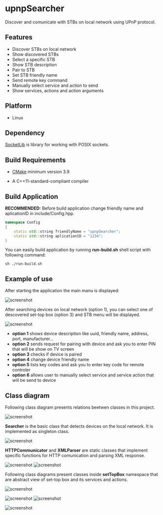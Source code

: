 # upnpSearcher
Discover and comunicate with STBs on local network using UPnP protocol.

## Features

*   Discover STBs on local network
*   Show discovered STBs
*   Select a specific STB
*   Show STB description
*   Pair to STB
*   Set STB friendly name
*   Send remote key command
*   Manually select service and action to send
*   Show services, actions and action arguments

## Platform

* Linux

## Dependency

[SocketLib](https://github.com/trajko-code/socketLib) is library for working with POSIX sockets.

## Build Requirements

*  [CMake](https://cmake.org/) minimum version 3.9

*  A C++11-standard-compliant compiler

## Build Application

**RECOMMENDED:** Before build application change friendly name and aplicationID in include/Config.hpp.

```cpp
namespace Config
{ 
    static std::string friendlyName = "upnpSearcher";
    static std::string aplicationID = "1234";
}
```

You can easily build application by running **run-build.sh** shell script with following command:
```shell
sh ./run-build.sh
```

## Example of use

After starting the application the main manu is displayed: 

![screenshot](screenshots/Menu/mainMenu.png)

After searching devices on local network (option 1), you can select one of descovered set-top box
(option 3) and STB menu will be displayed.

![screenshot](screenshots/Menu/STBMenu.png)


* **option 1** shows device description like uuid, friendly name, address, port, manufacturer...
* **option 2** sends request for pairing with device and ask you to enter PIN that will be show on TV screen
* **option 3** checks if device is paired
* **option 4** change device friendly name 
* **option 5** lists key codes and ask you to enter key code for remote controler
* **option 6** allows user to manually select service and service action that will be send to device 

## Class diagram

Following class diagram presents relations beetwen classes in this project.

![screenshot](screenshots/Diagrams/ClassDiagramRelations.png)

**Searcher** is the basic class that detects devices on the local network. It is implemented as singleton class.

![screenshot](screenshots/Diagrams/SearcherClass.png)

**HTTPCommunicator** and **XMLParser** are static classes that implement specific functions for HTTP comunication and parsing XML response.

![screenshot](screenshots/Diagrams/HTTPCommunicatorClass.png)      ![screenshot](screenshots/Diagrams/XMLParserClass.png)

Following class diagrams present classes inside **setTopBox** namespace that are abstract view of set-top box and its services and actions.

![screenshot](screenshots/Diagrams/STBClass.png)

![screenshot](screenshots/Diagrams/ServiceStruct.png)       ![screenshot](screenshots/Diagrams/ActionStruct.png)

![screenshot](screenshots/Diagrams/ArgumentStruct.png)

